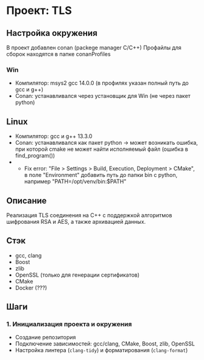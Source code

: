 # Проект: TLS

## Настройка окружения
В проект добавлен conan (packege manager C/C++)
Профайлы для сборок находятся в папке conanProfiles

### Win
- Компилятор: msys2 gcc 14.0.0 (в профилях указан полный путь до gcc и g++)
- Conan: устанавливался через установщик для Win (не через пакет python)

## Linux
- Компилятор: gcc и g++ 13.3.0
- Conan: устанавливался как пакет python -> может возникать ошибка, при которой cmake не может найти исполняемый файл (ошибка в find_program())
- - Fix error: "File > Settings > Build, Execution, Deployment > CMake", в поле "Environment" добавить путь до папки bin с python, например "PATH=/opt/venv/bin:$PATH"


## Описание
Реализация TLS соединения на C++ с поддержкой алгоритмов шифрования RSA и AES, а также архивацией данных.

## Стэк
- gcc, clang
- Boost
- zlib
- OpenSSL (только для генерации сертификатов)
- CMake
- Docker (???)

## Шаги

### 1. Инициализация проекта и окружения
- Создание репозитория
- Подключение зависимостей: gcc/clang, CMake, Boost, zlib, OpenSSL
- Настройка линтера (`clang-tidy`) и форматирования (`clang-format`)

